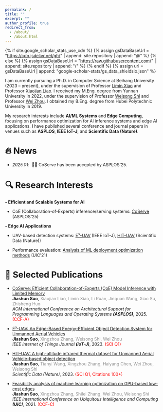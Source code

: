 ```yaml
---
permalink: /
title: ""
excerpt: ""
author_profile: true
redirect_from: 
  - /about/
  - /about.html
---
```


{% if site.google_scholar_stats_use_cdn %}
{% assign gsDataBaseUrl = "https://cdn.jsdelivr.net/gh/" | append: site.repository | append: "@" %}
{% else %}
{% assign gsDataBaseUrl = "https://raw.githubusercontent.com/" | append: site.repository | append: "/" %}
{% endif %}
{% assign url = gsDataBaseUrl | append: "google-scholar-stats/gs_data_shieldsio.json" %}

<span class='anchor' id='about-me'></span>

I am currently pursuing a Ph.D. in Computer Science at Beihang University (2023 – present), under the supervision of Professor [Limin Xiao](https://scse.buaa.edu.cn/info/1078/2653.htm) and Professor [Xiaojian Liao](https://liaoxiaojian.github.io/). 
I received my M.Eng. degree from Yunnan University in 2022, under the supervision of Professor [Weisong Shi](https://weisongshi.org/) and Professor [Wei Zhou](http://www.sei.ynu.edu.cn/info/1023/1106.htm). 
I obtained my B.Eng. degree from Hubei Polytechnic University in 2019.

My research interests include **AI/ML Systems** and **Edge Computing**, focusing on performance optimization for AI inference systems and edge AI applications. 
I have published several conference and journal papers in venues such as **ASPLOS**, **IEEE IoT-J**, and **Scientific Data (Nature)**.

<span class='anchor' id='news'></span>

# 🔥 News
- *2025.01*: &nbsp;🎉🎉 CoServe has been accepted by ASPLOS'25.

<span class='anchor' id='research-interests'></span>

# 🔍 Research Interests
**- Efficient and Scalable Systems for AI**  
- CoE (Collaboration-of-Experts) inference/serving systems: [CoServe](https://arxiv.org/pdf/2503.02354) (ASPLOS'25)

**- Edge AI Applications**  
- UAV-based detection systems: [E³-UAV](https://arxiv.org/pdf/2308.04774) (IEEE IoT-J), [HIT-UAV](https://doi.org/10.1038/s41597-023-02066-6) (Scientific Data (Nature))

- Performance evaluation: [Analysis of ML deployment optimization methods](https://doi.org/10.1109/SWC50871.2021.00022) (UIC'21)

<span class='anchor' id='selected-publications'></span>

# 📝 Selected Publications
- [CoServe: Efficient Collaboration-of-Experts (CoE) Model Inference with Limited Memory](https://arxiv.org/pdf/2503.02354)  
**Jiashun Suo**, <span style="color:#8F8F8F">Xiaojian Liao, Limin Xiao, Li Ruan, Jinquan Wang, Xiao Su, Zhisheng Huo</span>  
*ACM International Conference on Architectural Support for Programming Languages and Operating Systems **(ASPLOS)***, 2025. <span style="color:red">(CCF-A)</span>

- [E³-UAV: An Edge-Based Energy-Efficient Object Detection System for Unmanned Aerial Vehicles](https://arxiv.org/pdf/2308.04774)  
**Jiashun Suo**, <span style="color:#8F8F8F">Xingzhou Zhang, Weisong Shi, Wei Zhou</span>  
*IEEE Internet of Things Journal **(IoT-J)***, 2023. <span style="color:red">(SCI Q1)</span>

- [HIT-UAV: A high-altitude infrared thermal dataset for Unmanned Aerial Vehicle-based object detection](https://doi.org/10.1038/s41597-023-02066-6)  
**Jiashun Suo**, <span style="color:#8F8F8F">Tianyi Wang, Xingzhou Zhang, Haiyang Chen, Wei Zhou, Weisong Shi</span>  
*Scientific Data (Nature)*, 2023. <span style="color:red">(SCI Q1, Citations 100+)</span>

- [Feasibility analysis of machine learning optimization on GPU-based low-cost edges](https://doi.org/10.1109/SWC50871.2021.00022)  
**Jiashun Suo**, <span style="color:#8F8F8F">Xingzhou Zhang, Shilei Zhang, Wei Zhou, Weisong Shi</span>  
*IEEE International Conference on Ubiquitous Intelligence and Computing **(UIC)***, 2021. <span style="color:red">(CCF-C)</span>
